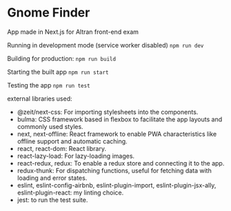 # Gnome Finder
App made in Next.js for Altran front-end exam

Running in development mode (service worker disabled)
`npm run dev`

Building for production:
`npm run build`

Starting the built app
`npm run start`

Testing the app
`npm run test`

external libraries used:
- @zeit/next-css: For importing stylesheets into the components.
- bulma: CSS framework based in flexbox to facilitate the app layouts and commonly used styles.
- next, next-offline: React framework to enable PWA characteristics like offline support and automatic caching.
- react, react-dom: React library.
- react-lazy-load: For lazy-loading images.
- react-redux, redux: To enable a redux store and connecting it to the app.
- redux-thunk: For dispatching functions, useful for fetching data with loading and error states.
- eslint, eslint-config-airbnb, eslint-plugin-import, eslint-plugin-jsx-ally, eslint-plugin-react: my linting choice.
- jest: to run the test suite.
